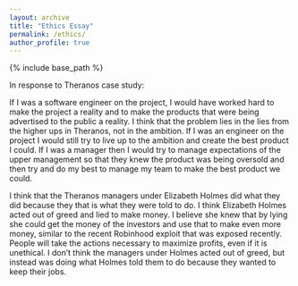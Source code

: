 ```yaml
---
layout: archive
title: "Ethics Essay"
permalink: /ethics/
author_profile: true
---
```


{% include base_path %}

In response to Theranos case study: 

If I was a software engineer on the project, I would have worked hard to make the project a reality and 
to make the products that were being advertised to the public a reality. I think that the problem lies in 
the lies from the higher ups in Theranos, not in the ambition. If I was an engineer on the project I would 
still try to live up to the ambition and create the best product I could. If I was a manager then I would try 
to manage expectations of the upper management so that they knew the product was being oversold 
and then try and do my best to manage my team to make the best product we could.

I think that the Theranos managers under Elizabeth Holmes did what they did because they that is what 
they were told to do. I think Elizabeth Holmes acted out of greed and lied to make money. I believe she 
knew that by lying she could get the money of the investors and use that to make even more money, 
similar to the recent Robinhood exploit that was exposed recently. People will take the actions 
necessary to maximize profits, even if it is unethical. I don’t think the managers under Holmes acted out 
of greed, but instead was doing what Holmes told them to do because they wanted to keep their jobs.
